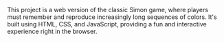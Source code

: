 This project is a web version of the classic Simon game, where players must remember and reproduce increasingly long sequences of colors. It's built using HTML, CSS, and JavaScript, providing a fun and interactive experience right in the browser.
